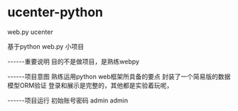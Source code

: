 # ucenter-python
web.py  ucenter

基于python web.py 小项目

------重要说明
目的不是做项目，是熟练webpy

------项目意图
熟练运用python web框架所具备的要点
封装了一个简易版的数据模型ORM验证
登录和展示是完整的，其他都是实验着玩呢，

------项目运行
初始账号密码 admin    admin
